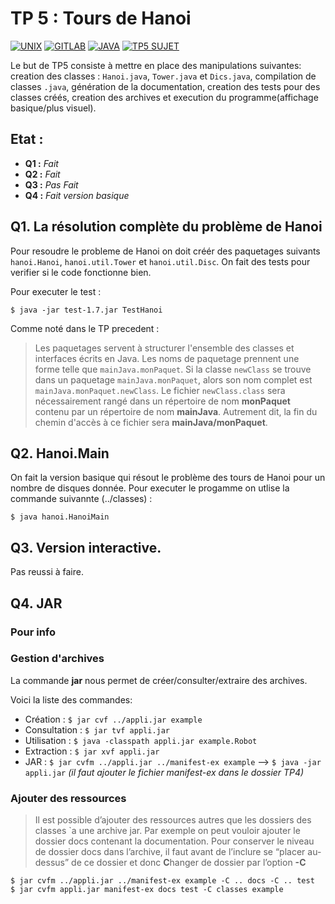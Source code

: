 # TP 5 : Tours de Hanoi

[![UNIX](https://img.shields.io/badge/unix-commands-d600ff.svg)](https://www.tjhsst.edu/~dhyatt/superap/unixcmd.html)
[![GITLAB](https://img.shields.io/badge/gitlab-documentation-6500ff.svg)](https://docs.gitlab.com)
[![JAVA](https://img.shields.io/badge/java-documentation-0085ff.svg)](https://docs.oracle.com/javase/8/)
[![TP5 SUJET](https://img.shields.io/badge/tp5-tours%20de%20hanoi-00f6ff.svg)](http://www.fil.univ-lille1.fr/%7Eroutier/enseignement/licence/poo/tdtp/tp-hanoi.pdf)

Le but de TP5 consiste à mettre en place des manipulations suivantes: creation des classes : `Hanoi.java`, `Tower.java` et `Dics.java`, compilation de classes `.java`, génération de la documentation, creation des tests pour des classes créés, creation des archives et execution du programme(affichage basique/plus visuel).

## Etat :

  * **Q1 :** *Fait*
  * **Q2 :** *Fait*
  * **Q3 :** *Pas Fait*
  * **Q4 :** *Fait version basique*

## Q1. La résolution complète du problème de Hanoi
Pour resoudre le probleme de Hanoi on doit créér des paquetages suivants `hanoi.Hanoi`, `hanoi.util.Tower` et `hanoi.util.Disc`. On fait des tests pour verifier si le code fonctionne bien.

Pour executer le test :

```
$ java -jar test-1.7.jar TestHanoi
```

Comme noté dans le TP precedent :
> Les paquetages servent à structurer l'ensemble des classes et interfaces écrits en Java. Les noms de paquetage prennent une forme telle que `mainJava.monPaquet`. Si la classe `newClass` se trouve dans un paquetage `mainJava.monPaquet`, alors son nom complet est `mainJava.monPaquet.newClass`. Le fichier `newClass.class` sera nécessairement rangé dans un répertoire de nom **monPaquet** contenu par un répertoire de nom **mainJava**. Autrement dit, la fin du chemin d'accès à ce fichier sera **mainJava/monPaquet**.

## Q2. Hanoi.Main
On fait la version basique qui résout le problème des tours de Hanoi pour un nombre de disques donnée. Pour executer le progamme on utlise la commande suivannte (../classes) :

```
$ java hanoi.HanoiMain
```

## Q3. Version interactive.

Pas reussi à faire.

## Q4. JAR

### Pour info
### Gestion d'archives

La commande **jar** nous permet de créer/consulter/extraire des archives.

Voici la liste des commandes:

* Création : `$ jar cvf ../appli.jar example`
* Consultation : `$ jar tvf appli.jar`
* Utilisation : `$ java -classpath appli.jar example.Robot`
* Extraction : `$ jar xvf appli.jar`
* JAR : `$ jar cvfm ../appli.jar ../manifest-ex example` --> `$ java -jar appli.jar`
*(il faut ajouter le fichier manifest-ex dans le dossier TP4)*

### Ajouter des ressources

> Il est possible d’ajouter des ressources autres que les dossiers des classes `a une archive jar. Par exemple on peut vouloir ajouter le dossier docs contenant la documentation. Pour conserver le niveau de dossier docs dans l’archive, il faut avant de l’inclure se “placer au-dessus” de ce dossier et donc **C**hanger de dossier par l’option **-C**

```
$ jar cvfm ../appli.jar ../manifest-ex example -C .. docs -C .. test
$ jar cvfm appli.jar manifest-ex docs test -C classes example
```
